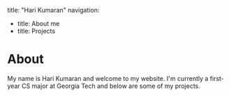 
title: "Hari Kumaran"
navigation:
  - title: About me
  - title: Projects
<h1>About</h1>
<p>My name is Hari Kumaran and welcome to my website. I'm currently a first-year CS major at Georgia Tech and below are some of my projects.</p>



